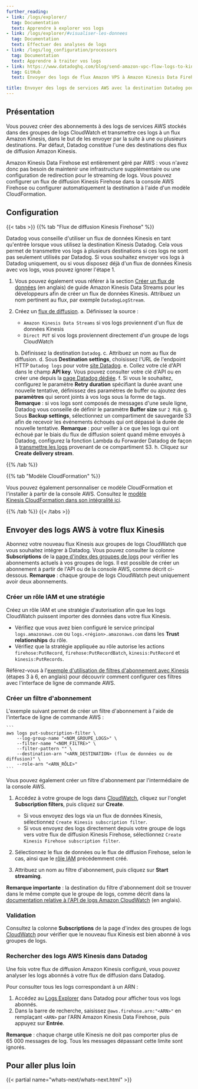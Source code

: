 ```yaml
---
further_reading:
- link: /logs/explorer/
  tag: Documentation
  text: Apprendre à explorer vos logs
- link: /logs/explorer/#visualiser-les-donnees
  tag: Documentation
  text: Effectuer des analyses de logs
- link: /logs/log_configuration/processors
  tag: Documentation
  text: Apprendre à traiter vos logs
- link: https://www.datadoghq.com/blog/send-amazon-vpc-flow-logs-to-kinesis-firehose-and-datadog/
  tag: GitHub
  text: Envoyer des logs de flux Amazon VPS à Amazon Kinesis Data Firehose et Datadog

title: Envoyer des logs de services AWS avec la destination Datadog pour Kinesis Firehose
---
```


## Présentation

Vous pouvez créer des abonnements à des logs de services AWS stockés dans des groupes de logs CloudWatch et transmettre ces logs à un flux Amazon Kinesis, dans le but de les envoyer par la suite à une ou plusieurs destinations. Par défaut, Datadog constitue l'une des destinations des flux de diffusion Amazon Kinesis.​

Amazon Kinesis Data Firehose est entièrement géré par AWS : vous n'avez donc pas besoin de maintenir une infrastructure supplémentaire ou une configuration de redirection pour le streaming de logs. Vous pouvez configurer un flux de diffusion Kinesis Firehose dans la console AWS Firehose ou configurer automatiquement la destination à l'aide d'un modèle CloudFormation.

## Configuration

{{< tabs >}}
{{% tab "Flux de diffusion Kinesis Firehose" %}}

Datadog vous conseille d'utiliser un flux de données Kinesis en tant qu'entrée lorsque vous utilisez la destination Kinesis Datadog. Cela vous permet de transmettre vos logs à plusieurs destinations si ces logs ne sont pas seulement utilisés par Datadog. Si vous souhaitez envoyer vos logs à Datadog uniquement, ou si vous disposez déjà d'un flux de données Kinesis avec vos logs, vous pouvez ignorer l'étape 1.

1. Vous pouvez également vous référer à la section [Créer un flux de données][1] (en anglais) de guide Amazon Kinesis Data Streams pour les développeurs afin de créer un flux de données Kinesis. Attribuez un nom pertinent au flux, par exemple `DatadogLogStream`.
2. Créez un [flux de diffusion][2].
   a. Définissez la source :
      - `Amazon Kinesis Data Streams` si vos logs proviennent d'un flux de données Kinesis
      - `Direct PUT` si vos logs proviennent directement d'un groupe de logs CloudWatch

   b. Définissez la destination `Datadog`.
   c. Attribuez un nom au flux de diffusion.
   d. Sous **Destination settings**, choisissez l'URL de l'endpoint HTTP `Datadog logs` pour votre [site Datadog][5].
   e. Collez votre clé d'API dans le champ **API key**. Vous pouvez consulter votre clé d'API ou en créer une depuis la [page Datadog dédiée][3].
   f. Si vous le souhaitez, configurez le paramètre **Retry duration** spécifiant la durée avant une nouvelle tentative, définissez des paramètres de buffer ou ajoutez des **paramètres** qui seront joints à vos logs sous la forme de tags.
   **Remarque** : si vos logs sont composés de messages d'une seule ligne, Datadog vous conseille de définir le paramètre **Buffer size** sur `2 MiB`.
   g. Sous **Backup settings**, sélectionnez un compartiment de sauvegarde S3 afin de recevoir les événements échoués qui ont dépassé la durée de nouvelle tentative.
     **Remarque** : pour veiller à ce que les logs qui ont échoué par le biais du flux de diffusion soient quand même envoyés à Datadog, configurez la fonction Lambda du Forwarder Datadog de façon à [transmettre les logs][4] provenant de ce compartiment S3.
   h. Cliquez sur **Create delivery stream**.

[1]: https://docs.aws.amazon.com/streams/latest/dev/tutorial-stock-data-kplkcl-create-stream.html
[2]: https://console.aws.amazon.com/firehose/
[3]: https://app.datadoghq.com/organization-settings/api-keys
[4]: /fr/logs/guide/send-aws-services-logs-with-the-datadog-lambda-function/?tab=automaticcloudformation#collecting-logs-from-s3-buckets
[5]: /fr/getting_started/site/
{{% /tab %}}

{{% tab "Modèle CloudFormation" %}}

Vous pouvez également personnaliser ce modèle CloudFormation et l'installer à partir de la console AWS. Consultez le [modèle Kinesis CloudFormation dans son intégralité ici][1].

[1]: /resources/json/kinesis-logs-cloudformation-template.json
{{% /tab %}}
{{< /tabs >}}

## Envoyer des logs AWS à votre flux Kinesis

Abonnez votre nouveau flux Kinesis aux groupes de logs CloudWatch que vous souhaitez intégrer à Datadog. Vous pouvez consulter la colonne **Subscriptions** de la [page d'index des groupes de logs][1] pour vérifier les abonnements actuels à vos groupes de logs. Il est possible de créer un abonnement à partir de l'API ou de la console AWS, comme décrit ci-dessous.
   **Remarque** : chaque groupe de logs CloudWatch peut uniquement avoir deux abonnements.

### Créer un rôle IAM et une stratégie

Créez un rôle IAM et une stratégie d'autorisation afin que les logs CloudWatch puissent importer des données dans votre flux Kinesis.
   - Vérifiez que vous avez bien configuré le service principal `logs.amazonaws.com` ou `logs.<région>.amazonaws.com` dans les **Trust relationships** du rôle.
   - Vérifiez que la stratégie appliquée au rôle autorise les actions `firehose:PutRecord`, `firehose:PutRecordBatch`, `kinesis:PutRecord` et `kinesis:PutRecords`.

Référez-vous à l'[exemple d'utilisation de filtres d'abonnement avec Kinesis][2] (étapes 3 à 6, en anglais) pour découvrir comment configurer ces filtres avec l'interface de ligne de commande AWS.

### Créer un filtre d'abonnement

L'exemple suivant permet de créer un filtre d'abonnement à l'aide de l'interface de ligne de commande AWS :

    ```
    aws logs put-subscription-filter \
        --log-group-name "<NOM_GROUPE_LOGS>" \
        --filter-name "<NOM_FILTRE>" \
        --filter-pattern "" \
        --destination-arn "<ARN_DESTINATION> (flux de données ou de diffusion)" \
        --role-arn "<ARN_RÔLE>"
    ```

Vous pouvez également créer un filtre d'abonnement par l'intermédiaire de la console AWS.

1. Accédez à votre groupe de logs dans [CloudWatch][1], cliquez sur l'onglet **Subscription filters**, puis cliquez sur **Create**.
   - Si vous envoyez des logs via un flux de données Kinesis, sélectionnez `Create Kinesis subscription filter`.
   - Si vous envoyez des logs directement depuis votre groupe de logs vers votre flux de diffusion Kinesis Firehose, sélectionnez `Create Kinesis Firehose subscription filter`.

2. Sélectionnez le flux de données ou le flux de diffusion Firehose, selon le cas, ainsi que le [rôle IAM](#creer-un-role-iam-et-une-strategie) précédemment créé.

3. Attribuez un nom au filtre d'abonnement, puis cliquez sur **Start streaming**.

**Remarque importante** : la destination du filtre d'abonnement doit se trouver dans le même compte que le groupe de logs, comme décrit dans la [documentation relative à l'API de logs Amazon CloudWatch][3] (en anglais).

### Validation

Consultez la colonne **Subscriptions** de la page d'index des groupes de logs [CloudWatch][1] pour vérifier que le nouveau flux Kinesis est bien abonné à vos groupes de logs.

### Rechercher des logs AWS Kinesis dans Datadog

Une fois votre flux de diffusion Amazon Kinesis configuré, vous pouvez analyser les logs abonnés à votre flux de diffusion dans Datadog.

Pour consulter tous les logs correspondant à un ARN :

1. Accédez au [Logs Explorer][5] dans Datadog pour afficher tous vos logs abonnés.
2. Dans la barre de recherche, saisissez `@aws.firehose.arn:"<ARN>"` en remplaçant `<ARN>` par l'ARN Amazon Kinesis Data Firehose, puis appuyez sur **Entrée**.

**Remarque** : chaque charge utile Kinesis ne doit pas comporter plus de 65 000 messages de log. Tous les messages dépassant cette limite sont ignorés.

## Pour aller plus loin

{{< partial name="whats-next/whats-next.html" >}}

[1]: https://console.aws.amazon.com/cloudwatch/home
[2]: https://docs.aws.amazon.com/AmazonCloudWatch/latest/logs//SubscriptionFilters.html#DestinationKinesisExample
[3]: https://docs.aws.amazon.com/AmazonCloudWatchLogs/latest/APIReference/API_PutSubscriptionFilter.html
[4]: https://docs.aws.amazon.com/AmazonCloudWatch/latest/logs/SubscriptionFilters.html#FirehoseExample
[5]: /fr/logs/explorer/
